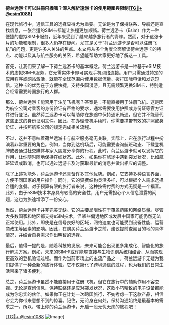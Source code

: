 **荷兰远游卡可以註冊飛機嗎？深入解析遠游卡的使用範圍與限制[[TG💪+ @esim1088](https://t.me/s/esim1088)]**

在现代旅行中，通信工具的选择显得尤为重要。无论是为了保持联系、导航还是查找信息，一张合适的SIM卡都能让旅程更加顺畅。荷兰远游卡（Esim）作为一种便捷的虚拟SIM卡服务，近年来受到了越来越多旅行者的青睐。然而，对于这张卡片的功能和限制，很多人仍存在疑问。尤其是关于“荷兰远游卡是否可以注册飞机”的问题，更是许多人关注的焦点。本文将从多个角度全面解读荷兰远游卡的特点、功能以及其与航空服务的关系，希望能帮助大家更好地了解这一工具。

首先，让我们来了解一下荷兰远游卡的基本概念。荷兰远游卡是一种基于eSIM技术的虚拟SIM卡服务，它无需实体卡即可实现手机网络连接。用户只需通过特定的应用程序或网站激活，就能在全球范围内使用数据流量、拨打国际电话和发送短信。这种卡的优势在于方便快捷，支持多国漫游，且无需频繁更换SIM卡，特别适合经常需要跨国旅行的人群。

那么，荷兰远游卡能否用于注册飞机呢？答案是：不能直接用于注册飞机。这是因为航空公司对乘客的身份验证有严格的要求，通常需要使用护照或身份证等官方证件进行登记。虽然荷兰远游卡可以帮助你在旅途中保持通讯畅通，但它并不能替代这些正式的身份证明文件。因此，在办理登机手续时，你需要携带有效的护照或身份证，并按照航空公司的规定完成相关流程。

不过，这并不意味着荷兰远游卡与航空服务毫无关联。实际上，它在旅行过程中扮演着非常重要的角色。例如，当你到达机场后，可能需要查询航班动态、下载登机牌或者通过社交媒体与家人朋友分享你的行程。此时，荷兰远游卡就可以发挥它的作用，让你随时随地保持在线状态。此外，如果你在旅途中遇到突发状况，比如航班延误或取消，也可以通过远游卡及时获取最新的消息并做出相应的调整。

除了上述功能外，荷兰远游卡还具备许多其他优势。例如，它支持多种语言界面，方便不同国家的用户操作；同时，它的资费结构灵活多样，可以根据个人需求选择合适的套餐。对于预算有限的旅行者来说，这种按需付费的方式无疑是一个福音。此外，由于eSIM技术本身具有较高的安全性，用户无需担心个人信息泄露的问题，这也为旅途增添了一份安心。

当然，荷兰远游卡并非完美无缺。它的主要局限性在于覆盖范围和网络质量。尽管大多数国家和地区都支持eSIM技术，但某些偏远地区或发展中国家可能仍然无法正常使用。此外，即使是在信号良好的区域，网络速度也可能受到设备性能、运营商政策等因素的影响。因此，在购买荷兰远游卡之前，建议提前查阅目的地的具体情况，并结合自身需求作出明智的选择。

最后，值得一提的是，随着科技的发展，未来可能会出现更多集成化、智能化的旅行解决方案。例如，未来的SIM卡或许能够直接与生物识别系统相结合，从而实现更高效的登机验证过程。而作为当前市场上的主流产品之一，荷兰远游卡无疑为我们提供了一种全新的旅行体验。它不仅简化了跨境通信的过程，也为我们的日常生活带来了诸多便利。

总之，荷兰远游卡虽然不能直接用于注册飞机，但它在旅行中的辅助作用不容忽视。无论是查询信息、保持联络还是应对突发状况，这款小巧精致的电子设备都能成为你忠实的伙伴。如果你正在计划一次跨国旅行，不妨考虑一下这款产品，相信它会为你带来意想不到的惊喜。记住，无论身在何处，保持沟通始终是最基本的需求之一。所以，带上你的荷兰远游卡，开启一段无忧无虑的旅程吧！

[[TG💪+ @esim1088](https://t.me/s/esim1088) ![Image](https://i.postimg.cc/4NQfJmqS/Snipaste-2025-05-13-00-14-12.png)]